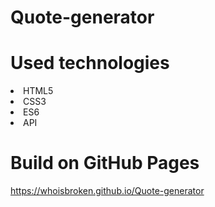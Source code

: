 # Quote-generator

# Used technologies
<li>HTML5</li>
<li>CSS3</li>
<li>ES6</li>
<li>API</li>

# Build on GitHub Pages
<https://whoisbroken.github.io/Quote-generator>
